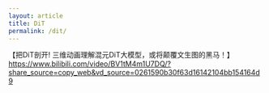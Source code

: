 ```yaml
---
layout: article
title: DiT
permalink: /dit/
---
```


【把DiT剖开! 三维动画理解混元DiT大模型，或将颠覆文生图的黑马！】 https://www.bilibili.com/video/BV1tM4m1U7DQ/?share_source=copy_web&vd_source=0261590b30f63d16142104bb154164d9
